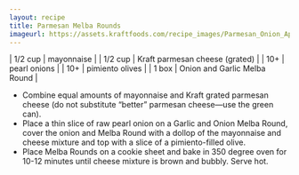 ```yaml
---
layout: recipe
title: Parmesan Melba Rounds
imageurl: https://assets.kraftfoods.com/recipe_images/Parmesan_Onion_Appetizer_Rounds.jpg
---
```

<!-- Ingredients -->
| 1/2 cup | mayonnaise |
| 1/2 cup | Kraft parmesan cheese (grated) |
| 10+ | pearl onions |
| 10+ | pimiento olives |
| 1 box | Onion and Garlic Melba Round |

<!-- split -->
<!-- Steps -->
<!-- TODO: Confirm numbers -->
* Combine equal amounts of mayonnaise and Kraft grated parmesan cheese (do not substitute “better” parmesan cheese—use the green can).
* Place a thin slice of raw pearl onion on a Garlic and Onion Melba Round, cover the onion and Melba Round with a dollop of the mayonnaise and cheese mixture and top with a slice of a pimiento-filled olive.
* Place Melba Rounds on a cookie sheet and bake in 350 degree oven for 10-12 minutes until cheese mixture is brown and bubbly. Serve hot.

